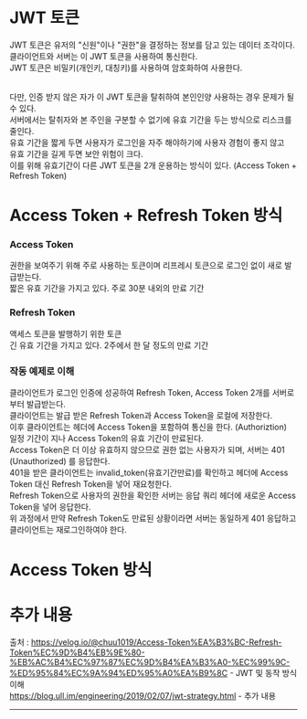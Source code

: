 # JWT 토큰
JWT 토큰은 유저의 "신원"이나 "권한"을 결정하는 정보를 담고 있는 데이터 조각이다. <br/>
클라이언트와 서버는 이 JWT 토큰을 사용하여 통신한다. <br/>
JWT 토큰은 비밀키(개인키, 대칭키)를 사용하여 암호화하여 사용한다. <br/><br/>

다만, 인증 받지 않은 자가 이 JWT 토큰을 탈취하여 본인인양 사용하는 경우 문제가 될 수 있다. <br/>
서버에서는 탈취자와 본 주인을 구분할 수 없기에 유효 기간을 두는 방식으로 리스크를 줄인다. <br/>
유효 기간을 짧게 두면 사용자가 로그인을 자주 해야하기에 사용자 경험이 좋지 않고 <br/>
유효 기간을 길게 두면 보안 위험이 크다. <br/>
이를 위해 유효기간이 다른 JWT 토큰을 2개 운용하는 방식이 있다. (Access Token + Refresh Token) <br/>

# Access Token + Refresh Token 방식
### Access Token
권한을 보여주기 위해 주로 사용하는 토큰이며 리프레시 토큰으로 로그인 없이 새로 발급받는다. <br/>
짧은 유효 기간을 가지고 있다. 주로 30분 내외의 만료 기간 <br/>
### Refresh Token
액세스 토큰을 발행하기 위한 토큰 <br/>
긴 유효 기간을 가지고 있다. 2주에서 한 달 정도의 만료 기간 <br/>

### 작동 예제로 이해
클라이언트가 로그인 인증에 성공하여 Refresh Token, Access Token 2개를 서버로부터 발급받는다. <br/>
클라이언트는 발급 받은 Refresh Token과 Access Token을 로컬에 저장한다. <br/>
이후 클라이언트는 헤더에 Access Token을 포함하여 통신을 한다. (Authoriztion) <br/>
일정 기간이 지나 Access Token의 유효 기간이 만료된다. <br/>
Access Token은 더 이상 유효하지 않으므로 권한 없는 사용자가 되며, 서버는 401 (Unauthorized) 를 응답한다. <br/>
401을 받은 클라이언트는 invalid_token(유효기간만료)를 확인하고 헤더에 Access Token 대신 Refresh Token을 넣어 재요청한다. <br/>
Refresh Token으로 사용자의 권한을 확인한 서버는 응답 쿼리 헤더에 새로운 Access Token을 넣어 응답한다. <br/>
위 과정에서 만약 Refresh Token도 만료된 상황이라면 서버는 동일하게 401 응답하고 클라이언트는 재로그인하여야 한다. <br/>

# Access Token 방식

# 추가 내용


출처 : 
https://velog.io/@chuu1019/Access-Token%EA%B3%BC-Refresh-Token%EC%9D%B4%EB%9E%80-%EB%AC%B4%EC%97%87%EC%9D%B4%EA%B3%A0-%EC%99%9C-%ED%95%84%EC%9A%94%ED%95%A0%EA%B9%8C - JWT 및 동작 방식 이해 <br/>
https://blog.ull.im/engineering/2019/02/07/jwt-strategy.html - 추가 내용 <br/>

<hr/>



